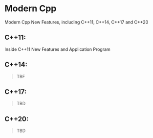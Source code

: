 # Modern Cpp
Modern Cpp New Features, including C++11, C++14, C++17 and C++20

## C++11:
Inside C++11 New Features and Application Program

## C++14:
>TBF

## C++17:
>TBD

## C++20:
>TBD
